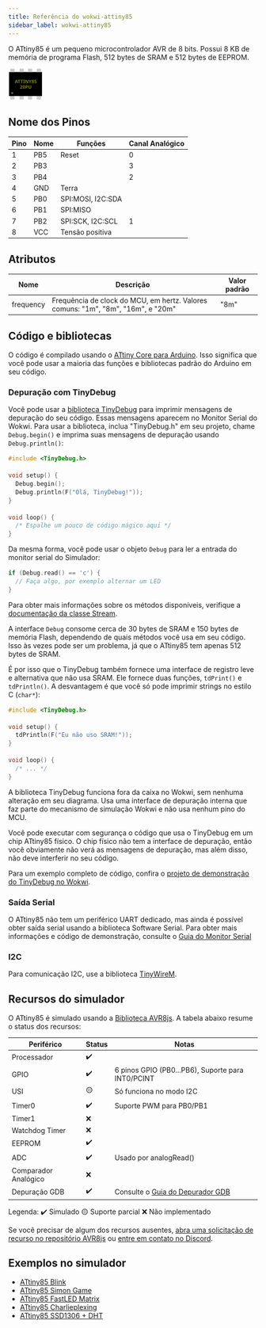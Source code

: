 ```yaml
---
title: Referência do wokwi-attiny85
sidebar_label: wokwi-attiny85
---
```


O ATtiny85 é um pequeno microcontrolador AVR de 8 bits. Possui 8 KB de memória de programa Flash, 512 bytes de SRAM e 512 bytes de EEPROM.

![ATtiny85](wokwi-attiny85.svg)

## Nome dos Pinos

| Pino | Nome | Funções           | Canal Analógico |
| ---- | ---- | ----------------- | --------------- |
| 1    | PB5  | Reset             | 0               |
| 2    | PB3  |                   | 3               |
| 3    | PB4  |                   | 2               |
| 4    | GND  | Terra             |                 |
| 5    | PB0  | SPI:MOSI, I2C:SDA |                 |
| 6    | PB1  | SPI:MISO          |                 |
| 7    | PB2  | SPI:SCK, I2C:SCL  | 1               |
| 8    | VCC  | Tensão positiva   |                 |

## Atributos

| Nome      | Descrição                                                                        | Valor padrão |
| --------- | -------------------------------------------------------------------------------- | ------------ |
| frequency | Frequência de clock do MCU, em hertz. Valores comuns: "1m", "8m", "16m", e "20m" | "8m"         |

## Código e bibliotecas

O código é compilado usando o [ATtiny Core para Arduino](https://github.com/damellis/attiny).
Isso significa que você pode usar a maioria das funções e bibliotecas padrão do Arduino em seu código.

### Depuração com TinyDebug

Você pode usar a [biblioteca TinyDebug](https://github.com/wokwi/TinyDebug) para imprimir mensagens de depuração do seu código. Essas mensagens aparecem no Monitor Serial do Wokwi. Para usar a biblioteca, inclua "TinyDebug.h" em seu projeto, chame `Debug.begin()` e imprima suas mensagens de depuração usando `Debug.println()`:

```cpp
#include <TinyDebug.h>

void setup() {
  Debug.begin();
  Debug.println(F("Olá, TinyDebug!"));
}

void loop() {
  /* Espalhe um pouco de código mágico aqui */
}
```

Da mesma forma, você pode usar o objeto `Debug` para ler a entrada do monitor serial do Simulador:

```cpp
if (Debug.read() == 'c') {
  // Faça algo, por exemplo alternar um LED
}
```

Para obter mais informações sobre os métodos disponíveis, verifique a [documentação da classe Stream](https://www.arduino.cc/reference/pt/language/functions/communication/stream/).

A interface `Debug` consome cerca de 30 bytes de SRAM e 150 bytes de memória Flash, dependendo de quais métodos você usa em seu código. Isso às vezes pode ser um problema, já que o ATtiny85 tem apenas 512 bytes de SRAM.

É por isso que o TinyDebug também fornece uma interface de registro leve e alternativa que não usa SRAM. Ele fornece duas funções, `tdPrint()` e `tdPrintln()`. A desvantagem é que você só pode imprimir strings no estilo C (`char*`):

```cpp
#include <TinyDebug.h>

void setup() {
  tdPrintln(F("Eu não uso SRAM!"));
}

void loop() {
  /* ... */
}
```

A biblioteca TinyDebug funciona fora da caixa no Wokwi, sem nenhuma alteração em seu diagrama. Usa uma
interface de depuração interna que faz parte do mecanismo de simulação Wokwi e não usa nenhum pino do MCU.

Você pode executar com segurança o código que usa o TinyDebug em um chip ATtiny85 físico. O chip físico não
tem a interface de depuração, então você obviamente não verá as mensagens de depuração, mas além disso,
não deve interferir no seu código.

Para um exemplo completo de código, confira o [projeto de demonstração do TinyDebug no Wokwi](https://wokwi.com/arduino/projects/300650387867697672).

### Saída Serial

O ATtiny85 não tem um periférico UART dedicado, mas ainda é possível obter saída serial usando a biblioteca Software Serial.
Para obter mais informações e código de demonstração, consulte o [Guia do Monitor Serial](../guides/serial-monitor#attiny85--softwareserial)

### I2C

Para comunicação I2C, use a biblioteca [TinyWireM](https://github.com/adafruit/TinyWireM).

## Recursos do simulador

O ATtiny85 é simulado usando a [Biblioteca AVR8js](https://github.com/wokwi/avr8js). A tabela abaixo resume o status dos recursos:

| Periférico           | Status | Notas                                                |
| -------------------- | ------ | ---------------------------------------------------- |
| Processador          | ✔️     |                                                      |
| GPIO                 | ✔️     | 6 pinos GPIO (PB0...PB6), Suporte para INT0/PCINT    |
| USI                  | 🟡     | Só funciona no modo I2C                              |
| Timer0               | ✔️     | Suporte PWM para PB0/PB1                             |
| Timer1               | ❌     |                                                      |
| Watchdog Timer       | ❌     |                                                      |
| EEPROM               | ✔️     |                                                      |
| ADC                  | ✔️     | Usado por analogRead()                               |
| Comparador Analógico | ❌     |                                                      |
| Depuração GDB        | ✔️     | Consulte o [Guia do Depurador GDB](../gdb-debugging) |

Legenda:
✔️ Simulado
🟡 Suporte parcial
❌ Não implementado

Se você precisar de algum dos recursos ausentes, [abra uma solicitação de recurso no repositório AVR8js](https://github.com/wokwi/avr8js/issues/new)
ou [entre em contato no Discord](https://wokwi.com/discord).

## Exemplos no simulador

- [ATtiny85 Blink](https://wokwi.com/arduino/projects/283019827166052872)
- [ATtiny85 Simon Game](https://wokwi.com/arduino/projects/285525640477671948)
- [ATtiny85 FastLED Matrix](https://wokwi.com/arduino/projects/283910810787381773)
- [ATtiny85 Charlieplexing](https://wokwi.com/arduino/projects/283912288194265608)
- [ATtiny85 SSD1306 + DHT](https://wokwi.com/arduino/projects/292900020514980360)
